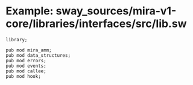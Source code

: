 # Example: sway_sources/mira-v1-core/libraries/interfaces/src/lib.sw

```sway
library;

pub mod mira_amm;
pub mod data_structures;
pub mod errors;
pub mod events;
pub mod callee;
pub mod hook;

```
